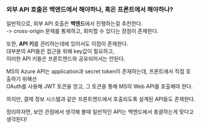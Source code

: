 ### 외부 API 호출은 백엔드에서 해야하나, 혹은 프론트에서 해야하나?

일반적으로, 외부 API 호출은 **백엔드**에서 진행하는걸 추천한다.\
-> cross-origin 문제를 통제하고, 회피할 수 있다는 장점이 존재한다.


또한, **API 키**를 관리하는데에 있어서도 이점이 존재한다.\
대부분의 API들은 접근을 위해 key값이 필요하고, \
이러한 API 키들은 프론트엔드와 공유되어서는 안된다.



MS의 Azure API는 application과 secret token이 존재하는데, 프론트에서 직접 호출하기 위해선\
OAuth를 사용해 JWT 토큰을 얻고, 그 토큰을 통해 MS의 Web API를 호출해야 한다.


하지만, 결제 정보 시스템과 같은 프론트엔드에서 호출되도록 설계된 API들도 존재한다.


정리하자면, 보안 관점에서 생각해 볼때 일반적인 API는 백엔드에서 총괄하는게 맞다고 생각된다!
